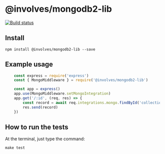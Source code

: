 # @involves/mongodb2-lib

[![Build status](https://badge.buildkite.com/46ae64a78b965614e9e43df84286836470104984ed1c4448f3.svg)](https://buildkite.com/involves/nodejs-lib-mongodb2)

## Install
```
npm install @involves/mongodb2-lib --save
```

## Example usage

```javascript
    const express = require('express')
    const { MongoMiddleware } = require('@involves/mongodb2-lib')

    const app = express()
    app.use(MongoMiddleware.setMongoIntegration)
    app.get('/:id', (req, res) => {
        const record = await req.integrations.mongo.findById('collection', req.query.id)
        res.send(record)
    })
```

## How to run the tests

At the terminal, just type the command:
```
make test
```